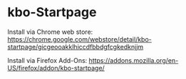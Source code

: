 # kbo-Startpage
Install via Chrome web store:
https://chrome.google.com/webstore/detail/kbo-startpage/gicgeooakklhiccdfbbdgfcgkedknjjm

Install via Firefox Add-Ons:
https://addons.mozilla.org/en-US/firefox/addon/kbo-startpage/

